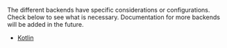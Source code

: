 The different backends have specific considerations or configurations. Check below 
to see what is necessary. Documentation for more backends will be added in the future.
* [Kotlin](kotlin.md)
